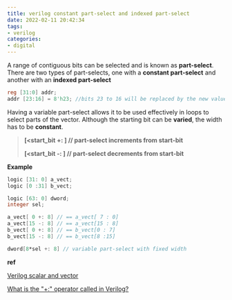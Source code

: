 ```yaml
---
title: verilog constant part-select and indexed part-select
date: 2022-02-11 20:42:34
tags:
- verilog
categories:
- digital
---
```


A range of contiguous bits can be selected and is known as **part-select**. There are two types of part-selects, one with a **constant part-select** and another with an **indexed part-select**

```verilog
reg [31:0] addr;
addr [23:16] = 8'h23; //bits 23 to 16 will be replaced by the new value 'h23 -> constant part-select
```

Having a variable part-select allows it to be used effectively in loops to select parts of the vector. Although the starting bit can be **varied**, the width has to be **constant**.

> **[<start_bit +: <width>]	// part-select increments from start-bit**
>
> **[<start_bit -: <width>]	// part-select decrements from start-bit**



**Example**

```verilog
logic [31: 0] a_vect;
logic [0 :31] b_vect;

logic [63: 0] dword;
integer sel;

a_vect[ 0 +: 8] // == a_vect[ 7 : 0]
a_vect[15 -: 8] // == a_vect[15 : 8]
b_vect[ 0 +: 8] // == b_vect[0 : 7]
b_vect[15 -: 8] // == b_vect[8 :15]

dword[8*sel +: 8] // variable part-select with fixed width
```



**ref**

[Verilog scalar and vector](https://www.chipverify.com/verilog/verilog-scalar-vector#:~:text=Part%2Dselects,with%20an%20indexed%20part%2Dselect.&text=Having%20a%20variable%20part%2Dselect,select%20parts%20of%20the%20vector.)

[What is the "+:" operator called in Verilog?](https://electronics.stackexchange.com/questions/74277/what-is-the-operator-called-in-verilog)

